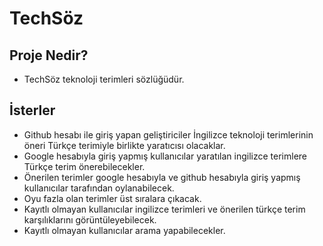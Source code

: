 # TechSöz

## Proje Nedir?

- TechSöz teknoloji terimleri sözlüğüdür.

## İsterler

- Github hesabı ile giriş yapan geliştiriciler İngilizce teknoloji terimlerinin öneri Türkçe terimiyle birlikte yaratıcısı olacaklar.
- Google hesabıyla giriş yapmış kullanıcılar yaratılan ingilizce terimlere Türkçe terim önerebilecekler.
- Önerilen terimler google hesabıyla ve github hesabıyla giriş yapmış kullanıcılar tarafından oylanabilecek.
- Oyu fazla olan terimler üst sıralara çıkacak.
- Kayıtlı olmayan kullanıcılar ingilizce terimleri ve önerilen türkçe terim karşılıklarını görüntüleyebilecek.
- Kayıtlı olmayan kullanıcılar arama yapabilecekler.
